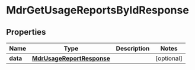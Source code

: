 

# MdrGetUsageReportsByIdResponse


## Properties

| Name | Type | Description | Notes |
|------------ | ------------- | ------------- | -------------|
|**data** | [**MdrUsageReportResponse**](MdrUsageReportResponse.md) |  |  [optional] |



